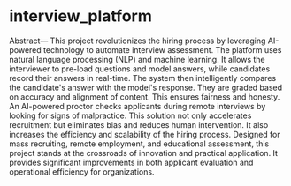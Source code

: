 # interview_platform
Abstract— This project revolutionizes the hiring process by leveraging AI-powered technology to automate interview assessment. The platform uses natural language processing (NLP) and machine learning. It allows the interviewer to pre-load questions and model answers, while candidates record their answers in real-time. The system then intelligently compares the candidate's answer with the model's response. They are graded based on accuracy and alignment of content. This ensures fairness and honesty. An AI-powered proctor checks applicants during remote interviews by looking for signs of malpractice. This solution not only accelerates recruitment but eliminates bias and reduces human intervention. It also increases the efficiency and scalability of the hiring process. Designed for mass recruiting, remote employment, and educational assessment, this project stands at the crossroads of innovation and practical application. It provides significant improvements in both applicant evaluation and operational efficiency for organizations.



